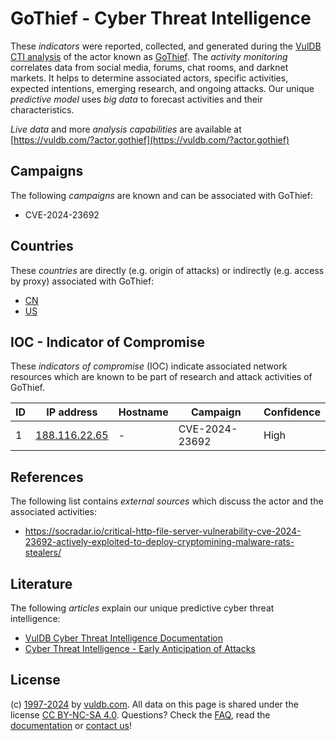 # GoThief - Cyber Threat Intelligence

These _indicators_ were reported, collected, and generated during the [VulDB CTI analysis](https://vuldb.com/?kb.cti) of the actor known as [GoThief](https://vuldb.com/?actor.gothief). The _activity monitoring_ correlates data from social media, forums, chat rooms, and darknet markets. It helps to determine associated actors, specific activities, expected intentions, emerging research, and ongoing attacks. Our unique _predictive model_ uses _big data_ to forecast activities and their characteristics.

_Live data_ and more _analysis capabilities_ are available at [https://vuldb.com/?actor.gothief](https://vuldb.com/?actor.gothief)

## Campaigns

The following _campaigns_ are known and can be associated with GoThief:

* CVE-2024-23692

## Countries

These _countries_ are directly (e.g. origin of attacks) or indirectly (e.g. access by proxy) associated with GoThief:

* [CN](https://vuldb.com/?country.cn)
* [US](https://vuldb.com/?country.us)

## IOC - Indicator of Compromise

These _indicators of compromise_ (IOC) indicate associated network resources which are known to be part of research and attack activities of GoThief.

ID | IP address | Hostname | Campaign | Confidence
-- | ---------- | -------- | -------- | ----------
1 | [188.116.22.65](https://vuldb.com/?ip.188.116.22.65) | - | CVE-2024-23692 | High

## References

The following list contains _external sources_ which discuss the actor and the associated activities:

* https://socradar.io/critical-http-file-server-vulnerability-cve-2024-23692-actively-exploited-to-deploy-cryptomining-malware-rats-stealers/

## Literature

The following _articles_ explain our unique predictive cyber threat intelligence:

* [VulDB Cyber Threat Intelligence Documentation](https://vuldb.com/?kb.cti)
* [Cyber Threat Intelligence - Early Anticipation of Attacks](https://www.scip.ch/en/?labs.20201022)

## License

(c) [1997-2024](https://vuldb.com/?kb.changelog) by [vuldb.com](https://vuldb.com/?kb.about). All data on this page is shared under the license [CC BY-NC-SA 4.0](https://creativecommons.org/licenses/by-nc-sa/4.0/). Questions? Check the [FAQ](https://vuldb.com/?kb.faq), read the [documentation](https://vuldb.com/?kb) or [contact us](https://vuldb.com/?contact)!
